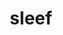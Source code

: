 ---
title: "sleef"
layout: cache
categories: [package, v0.22.1]
meta: {"versions": ["3.5.1_2020-12-22"], "compilers": ["apple-clang@=15.0.0", "gcc@=11.4.0"], "oss": ["ubuntu22.04", "ventura"], "platforms": ["darwin", "linux"], "targets": ["aarch64", "neoverse_v1", "neoverse_v2", "x86_64_v3"], "stacks": ["e4s", "e4s-neoverse-v2", "e4s-neoverse_v1", "ml-darwin-aarch64-mps", "ml-linux-x86_64-cpu", "ml-linux-x86_64-cuda", "root"], "num_specs": 5, "num_specs_by_stack": {"ml-darwin-aarch64-mps": 1, "root": 5, "e4s-neoverse_v1": 1, "e4s-neoverse-v2": 1, "ml-linux-x86_64-cuda": 1, "ml-linux-x86_64-cpu": 1, "e4s": 1}}
spec_details: [{"hash": "6dbfeilmsqbqehpnfejtdcpw3wmjsvrj", "compiler": "apple-clang@=15.0.0", "versions": ["3.5.1_2020-12-22"], "os": "ventura", "platform": "darwin", "target": "aarch64", "variants": ["build_system=cmake", "build_type=Release", "generator=ninja", "~ipo"], "stacks": ["ml-darwin-aarch64-mps", "root"], "size": "-", "tarball": "https://binaries.spack.io/v0.22.1/build_cache/darwin-ventura-aarch64/apple-clang-15.0.0/sleef-3.5.1_2020-12-22/darwin-ventura-aarch64-apple-clang-15.0.0-sleef-3.5.1_2020-12-22-6dbfeilmsqbqehpnfejtdcpw3wmjsvrj.spack"}, {"hash": "pwkkapvsmariohspwkcgpvhp5il26aza", "compiler": "gcc@=11.4.0", "versions": ["3.5.1_2020-12-22"], "os": "ubuntu22.04", "platform": "linux", "target": "neoverse_v1", "variants": ["build_system=cmake", "build_type=Release", "generator=ninja", "~ipo"], "stacks": ["e4s-neoverse_v1", "root"], "size": "-", "tarball": "https://binaries.spack.io/v0.22.1/build_cache/linux-ubuntu22.04-neoverse_v1/gcc-11.4.0/sleef-3.5.1_2020-12-22/linux-ubuntu22.04-neoverse_v1-gcc-11.4.0-sleef-3.5.1_2020-12-22-pwkkapvsmariohspwkcgpvhp5il26aza.spack"}, {"hash": "cka46ittp743ztnb5hzxo5gocwq2z5sz", "compiler": "gcc@=11.4.0", "versions": ["3.5.1_2020-12-22"], "os": "ubuntu22.04", "platform": "linux", "target": "neoverse_v2", "variants": ["build_system=cmake", "build_type=Release", "generator=ninja", "~ipo"], "stacks": ["e4s-neoverse-v2", "root"], "size": "-", "tarball": "https://binaries.spack.io/v0.22.1/build_cache/linux-ubuntu22.04-neoverse_v2/gcc-11.4.0/sleef-3.5.1_2020-12-22/linux-ubuntu22.04-neoverse_v2-gcc-11.4.0-sleef-3.5.1_2020-12-22-cka46ittp743ztnb5hzxo5gocwq2z5sz.spack"}, {"hash": "o33eijyri6semxf2ubioqpsooiadfose", "compiler": "gcc@=11.4.0", "versions": ["3.5.1_2020-12-22"], "os": "ubuntu22.04", "platform": "linux", "target": "x86_64_v3", "variants": ["build_system=cmake", "build_type=Release", "generator=ninja", "~ipo"], "stacks": ["ml-linux-x86_64-cuda", "root", "ml-linux-x86_64-cpu"], "size": "-", "tarball": "https://binaries.spack.io/v0.22.1/build_cache/linux-ubuntu22.04-x86_64_v3/gcc-11.4.0/sleef-3.5.1_2020-12-22/linux-ubuntu22.04-x86_64_v3-gcc-11.4.0-sleef-3.5.1_2020-12-22-o33eijyri6semxf2ubioqpsooiadfose.spack"}, {"hash": "pmtazp2hj53h4uf5evhbtadfzlmj7mue", "compiler": "gcc@=11.4.0", "versions": ["3.5.1_2020-12-22"], "os": "ubuntu22.04", "platform": "linux", "target": "x86_64_v3", "variants": ["build_system=cmake", "build_type=Release", "generator=ninja", "~ipo"], "stacks": ["root", "e4s"], "size": "-", "tarball": "https://binaries.spack.io/v0.22.1/build_cache/linux-ubuntu22.04-x86_64_v3/gcc-11.4.0/sleef-3.5.1_2020-12-22/linux-ubuntu22.04-x86_64_v3-gcc-11.4.0-sleef-3.5.1_2020-12-22-pmtazp2hj53h4uf5evhbtadfzlmj7mue.spack"}]
---
